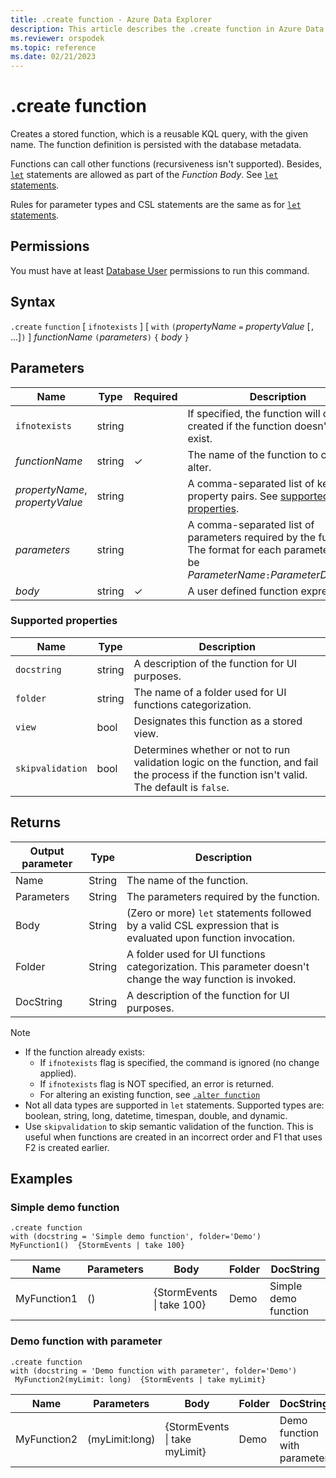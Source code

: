 ```yaml
---
title: .create function - Azure Data Explorer
description: This article describes the .create function in Azure Data Explorer.
ms.reviewer: orspodek
ms.topic: reference
ms.date: 02/21/2023
---
```

# .create function

Creates a stored function, which is a reusable KQL query,  with the given name. The function definition is persisted with the database metadata.

Functions can call other functions (recursiveness isn't supported). Besides, [`let`](../query/letstatement.md) statements are allowed as part of the *Function Body*. See [`let` statements](../query/letstatement.md).

Rules for parameter types and CSL statements are the same as for [`let` statements](../query/letstatement.md).

## Permissions

You must have at least [Database User](access-control/role-based-access-control.md) permissions to run this command.

## Syntax

`.create` `function` [ `ifnotexists` ] [ `with` `(`*propertyName* `=` *propertyValue* [`,` ...]`)` ]
*functionName* `(`*parameters*`)` `{` *body* `}`

## Parameters

|Name|Type|Required|Description|
|--|--|--|--|
| `ifnotexists` | string | | If specified, the function will only be created if the function doesn't yet exist.|
|*functionName* | string | &check; | The name of the function to create or alter.|
| *propertyName*, *propertyValue* | string | | A comma-separated list of key-value property pairs. See [supported properties](#supported-properties).|
|*parameters*  | string | | A comma-separated list of parameters required by the function. The format for each parameter must be *ParameterName*`:`*ParameterDataType*.|
|*body*| string | &check; | A user defined function expression.|

### Supported properties

|Name|Type|Description|
|--|--|--|
|`docstring`|string|A description of the function for UI purposes.|
|`folder`|string|The name of a folder used for UI functions categorization.|
|`view`|bool|Designates this function as a stored view.|
|`skipvalidation`|bool|Determines whether or not to run validation logic on the function, and fail the process if the function isn't valid. The default is `false`.|

## Returns

|Output parameter |Type |Description
|---|---|---|
|Name |String |The name of the function.
|Parameters  |String |The parameters required by the function.
|Body  |String |(Zero or more) `let` statements followed by a valid CSL expression that is evaluated upon function invocation.
|Folder|String|A folder used for UI functions categorization. This parameter doesn't change the way function is invoked.
|DocString|String|A description of the function for UI purposes.

> [!NOTE]
>
> * If the function already exists:
>    * If `ifnotexists` flag is specified, the command is ignored (no change applied).
>    * If `ifnotexists` flag is NOT specified, an error is returned.
>    * For altering an existing function, see [`.alter function`](alter-function.md)
> * Not all data types are supported in `let` statements. Supported types are: boolean, string, long, datetime, timespan, double, and dynamic.
> * Use `skipvalidation` to skip semantic validation of the function. This is useful when functions are created in an incorrect order and F1 that uses F2 is created earlier.

## Examples

### Simple demo function

```kusto
.create function 
with (docstring = 'Simple demo function', folder='Demo')
MyFunction1()  {StormEvents | take 100}
```

|Name|Parameters|Body|Folder|DocString|
|---|---|---|---|---|
|MyFunction1|()|{StormEvents &#124; take 100}|Demo|Simple demo function|

### Demo function with parameter

```kusto
.create function
with (docstring = 'Demo function with parameter', folder='Demo')
 MyFunction2(myLimit: long)  {StormEvents | take myLimit}
```

|Name|Parameters|Body|Folder|DocString|
|---|---|---|---|---|
|MyFunction2|(myLimit:long)|{StormEvents &#124; take myLimit}|Demo|Demo function with parameter|
